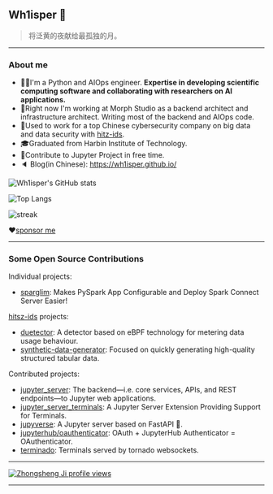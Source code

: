 ## Wh1isper 👋

> 将泛黄的夜献给最孤独的月。

---
### About me

- 👨‍🔧I'm a Python and AIOps engineer. **Expertise in developing scientific computing software and collaborating with researchers on AI applications.**
- 🤖Right now I'm working at Morph Studio as a backend architect and infrastructure architect. Writing most of the backend and AIOps code.
- 💼Used to work for a top Chinese cybersecurity company on big data and data security with [hitz-ids](https://github.com/hitsz-ids/).
- 🎓Graduated from Harbin Institute of Technology.
- 🌈Contribute to Jupyter Project in free time.
- 🔈 Blog(in Chinese): https://wh1isper.github.io/

![Wh1isper's GitHub stats](https://github-readme-stats.vercel.app/api?username=wh1isper&count_private=true)

![Top Langs](https://github-readme-stats.vercel.app/api/top-langs/?username=wh1isper&hide=javascript,css,html&layout=compact)

![streak](https://github-readme-streak-stats.herokuapp.com/?user=wh1isper&)

❤[sponsor me](https://wh1isper.github.io/about/#%E6%8D%90%E8%B5%A0)

---

### Some Open Source Contributions

Individual projects:
- [sparglim](https://github.com/Wh1isper/sparglim): Makes PySpark App Configurable and Deploy Spark Connect Server Easier!

[hitsz-ids](https://github.com/hitsz-ids) projects:
- [duetector](https://github.com/hitsz-ids/duetector): A detector based on eBPF technology for metering data usage behaviour.
- [synthetic-data-generator](https://github.com/hitsz-ids/synthetic-data-generator): Focused on quickly generating high-quality structured tabular data.

Contributed projects:
- [jupyter_server](https://github.com/jupyter-server/jupyter_server): The backend—i.e. core services, APIs, and REST endpoints—to Jupyter web applications.
- [jupyter_server_terminals](https://github.com/jupyter-server/jupyter_server_terminals): A Jupyter Server Extension Providing Support for Terminals.
- [jupyverse](https://github.com/jupyter-server/jupyverse): A Jupyter server based on FastAPI 🚀.
- [jupyterhub/oauthenticator](https://github.com/jupyterhub/oauthenticator): OAuth + JupyterHub Authenticator = OAuthenticator.
- [terminado](https://github.com/jupyter/terminado): Terminals served by tornado websockets.

---

[![Zhongsheng Ji profile views](https://u8views.com/api/v1/github/profiles/43375501/views/day-week-month-total-count.svg)](https://u8views.com/github/Wh1isper)

---
